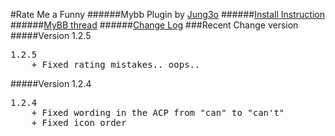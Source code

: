 #Rate Me a Funny
######Mybb Plugin by [Jung3o](https://github.com/jung3o)
######[Install Instruction](https://github.com/jung3o/Rate-Me-a-Funny/wiki/How-to-Install)
######[MyBB thread](http://community.mybb.com/thread-116139.html)
######[Change Log](https://github.com/jung3o/Rate-Me-a-Funny/blob/master/changelog.txt)
###Recent Change version
#####Version 1.2.5
<pre>1.2.5
    + Fixed rating mistakes.. oops..
</pre>
#####Version 1.2.4
<pre>1.2.4
    + Fixed wording in the ACP from "can" to "can't"
    + Fixed icon order
</pre>